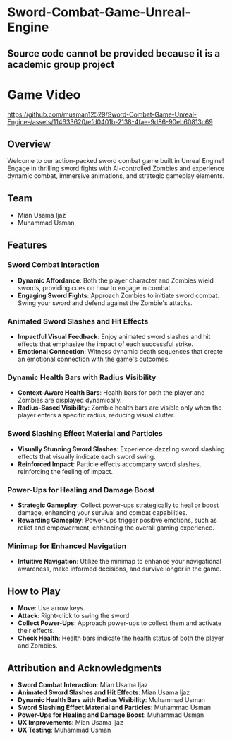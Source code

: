 # Sword-Combat-Game-Unreal-Engine
## Source code cannot be provided because it is a academic group project

# Game Video
https://github.com/musman12529/Sword-Combat-Game-Unreal-Engine-/assets/114633620/efd0401b-2138-4fae-9d86-90eb60813c69

## Overview

Welcome to our action-packed sword combat game built in Unreal Engine! Engage in thrilling sword fights with AI-controlled Zombies and experience dynamic combat, immersive animations, and strategic gameplay elements.

## Team

- Mian Usama Ijaz 
- Muhammad Usman
  
## Features

### Sword Combat Interaction

- **Dynamic Affordance**: Both the player character and Zombies wield swords, providing cues on how to engage in combat.
- **Engaging Sword Fights**: Approach Zombies to initiate sword combat. Swing your sword and defend against the Zombie's attacks.

### Animated Sword Slashes and Hit Effects

- **Impactful Visual Feedback**: Enjoy animated sword slashes and hit effects that emphasize the impact of each successful strike.
- **Emotional Connection**: Witness dynamic death sequences that create an emotional connection with the game's outcomes.

### Dynamic Health Bars with Radius Visibility

- **Context-Aware Health Bars**: Health bars for both the player and Zombies are displayed dynamically.
- **Radius-Based Visibility**: Zombie health bars are visible only when the player enters a specific radius, reducing visual clutter.

### Sword Slashing Effect Material and Particles

- **Visually Stunning Sword Slashes**: Experience dazzling sword slashing effects that visually indicate each sword swing.
- **Reinforced Impact**: Particle effects accompany sword slashes, reinforcing the feeling of impact.

### Power-Ups for Healing and Damage Boost

- **Strategic Gameplay**: Collect power-ups strategically to heal or boost damage, enhancing your survival and combat capabilities.
- **Rewarding Gameplay**: Power-ups trigger positive emotions, such as relief and empowerment, enhancing the overall gaming experience.

### Minimap for Enhanced Navigation

- **Intuitive Navigation**: Utilize the minimap to enhance your navigational awareness, make informed decisions, and survive longer in the game.


## How to Play

- **Move**: Use arrow keys.
- **Attack**: Right-click to swing the sword.
- **Collect Power-Ups**: Approach power-ups to collect them and activate their effects.
- **Check Health**: Health bars indicate the health status of both the player and Zombies.

## Attribution and Acknowledgments

- **Sword Combat Interaction**: Mian Usama Ijaz
- **Animated Sword Slashes and Hit Effects**: Mian Usama Ijaz
- **Dynamic Health Bars with Radius Visibility**: Muhammad Usman
- **Sword Slashing Effect Material and Particles**: Muhammad Usman
- **Power-Ups for Healing and Damage Boost**: Muhammad Usman
- **UX Improvements**: Mian Usama Ijaz
- **UX Testing**: Muhammad Usman
